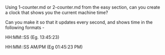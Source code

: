 Using 1-counter.md or 2-counter.md from the easy section, can you create a clock that shows you the current machine time?

Can you make it so that it updates every second, and shows time in the following formats -

HH:MM::SS (Eg. 13:45:23)

HH:MM::SS AM/PM (Eg 01:45:23 PM)